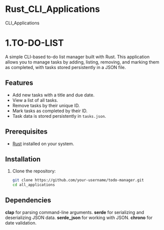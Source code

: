 # Rust_CLI_Applications
CLI_Applications 

# 1.TO-DO-LIST 
A simple CLI-based to-do list manager built with Rust. This application allows you to manage tasks by adding, listing, 
removing, and marking them as completed, with tasks stored persistently in a JSON file.

## Features
- Add new tasks with a title and due date.
- View a list of all tasks.
- Remove tasks by their unique ID.
- Mark tasks as completed by their ID.
- Task data is stored persistently in `tasks.json`.

## Prerequisites
- [Rust](https://www.rust-lang.org/) installed on your system.

## Installation
1. Clone the repository:
   ```bash
   git clone https://github.com/your-username/todo-manager.git
   cd all_applications

## Dependencies
<b>clap</b> for parsing command-line arguments.
<b>serde</b> for serializing and deserializing JSON data.
<b>serde_json</b> for working with JSON.
<b>chrono</b> for date validation.